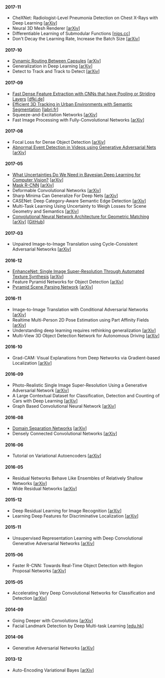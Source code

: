 #### 2017-11

- CheXNet: Radiologist-Level Pneumonia Detection on Chest X-Rays with Deep Learning [[arXiv](https://arxiv.org/abs/1711.05225)]
- Neural 3D Mesh Renderer [[arXiv](https://arxiv.org/abs/1711.07566)]
- Differentiable Learning of Submodular Functions [[nips.cc](https://papers.nips.cc/paper/6702-differentiable-learning-of-submodular-functions)]
- Don't Decay the Learning Rate, Increase the Batch Size [[arXiv](https://arxiv.org/abs/1711.00489)]

#### 2017-10

- [Dynamic Routing Between Capsules](notes/2017-dynamic-routing-bw-capsules.md) [[arXiv](https://arxiv.org/abs/1710.09829)]
- Generalization in Deep Learning [[arXiv](https://arxiv.org/abs/1710.05468)]
- Detect to Track and Track to Detect [[arXiv](https://arxiv.org/abs/1710.03958)]

#### 2017-09

- [Fast Dense Feature Extraction with CNNs that have Pooling or Striding Layers](notes/2017-fast-dense-feature-extraction-cnn-w-pooling.md) [[dfki.de](http://av.dfki.de/publications/fast-dense-feature-extraction-with-cnns-that-have-pooling-or-striding-layers/)]
- [Efficient 3D Tracking in Urban Environments with Semantic Segmentation](notes/2017-efficient-3d-tracking-w-semantic-segmentation.md) [[labri.fr](https://www.labri.fr/perso/vlepetit/pubs/hirzer_bmvc17.pdf)]
- Squeeze-and-Excitation Networks [[arXiv](https://arxiv.org/abs/1709.01507)]
- Fast Image Processing with Fully-Convolutional Networks [[arXiv](https://arxiv.org/abs/1709.00643)]

#### 2017-08

- Focal Loss for Dense Object Detection [[arXiv](https://arxiv.org/abs/1708.02002)]
- [Abnormal Event Detection in Videos using Generative Adversarial Nets](notes/2017-abnormal-event-detection-using-gan.md) [[arXiv](https://arxiv.org/abs/1708.09644)]

#### 2017-05

- [What Uncertainties Do We Need in Bayesian Deep Learning for Computer Vision?](notes/2017-bayesian-deeplearning-vision.md) [[arXiv](https://arxiv.org/abs/1703.04977)]
- [Mask R-CNN](notes/2017-mask-rcnn.md) [[arXiv](https://arxiv.org/abs/1703.06870)]
- Deformable Convolutional Networks [[arXiv](https://arxiv.org/abs/1703.06211)]
- Sharp Minima Can Generalize For Deep Nets [[arXiv](https://arxiv.org/abs/1703.04933)]
- CASENet: Deep Category-Aware Semantic Edge Detection [[arXiv](https://arxiv.org/abs/1705.09759)]
- Multi-Task Learning Using Uncertainty to Weigh Losses for Scene Geometry and Semantics [[arXiv](https://arxiv.org/abs/1705.07115)]
- [Convolutional Neural Network Architecture for Geometric Matching](notes/2017-cnn-for-geometric-matching.md) [[arXiv](https://arxiv.org/abs/1703.05593)] [[GitHub](https://github.com/ignacio-rocco/cnngeometric_pytorch)]

#### 2017-03

- Unpaired Image-to-Image Translation using Cycle-Consistent Adversarial Networks [[arXiv](https://arxiv.org/abs/1703.10593)]

#### 2016-12

- [EnhanceNet: Single Image Super-Resolution Through Automated Texture Synthesis](notes/2016-enhancenet-super-resolution.md) [[arXiv](https://arxiv.org/abs/1612.07919)]
- Feature Pyramid Networks for Object Detection [[arXiv](https://arxiv.org/abs/1612.03144)]
- [Pyramid Scene Parsing Network](notes/2016-pyramid-scene-parsing-network.md) [[arXiv](https://arxiv.org/abs/1612.01105)]

#### 2016-11

- Image-to-Image Translation with Conditional Adversarial Networks [[arXiv](https://arxiv.org/abs/1611.07004)]
- Realtime Multi-Person 2D Pose Estimation using Part Affinity Fields [[arXiv](https://arxiv.org/abs/1611.08050)]
- Understanding deep learning requires rethinking generalization [[arXiv](https://arxiv.org/abs/1611.03530)]
- Multi-View 3D Object Detection Network for Autonomous Driving [[arXiv](https://arxiv.org/abs/1611.07759)]

#### 2016-10

- Grad-CAM: Visual Explanations from Deep Networks via Gradient-based Localization [[arXiv](https://arxiv.org/abs/1610.02391)]

#### 2016-09

- Photo-Realistic Single Image Super-Resolution Using a Generative Adversarial Network [[arXiv](http://arxiv.org/abs/1609.04802)]
- A Large Contextual Dataset for Classification, Detection and Counting of Cars with Deep Learning [[arXiv](https://arxiv.org/abs/1609.04453)]
- Graph Based Convolutional Neural Network [[arXiv](http://arxiv.org/abs/1609.08965)]

#### 2016-08

- [Domain Separation Networks](notes/2016-domain-separation-networks.md) [[arXiv](https://arxiv.org/abs/1608.06019)]
- Densely Connected Convolutional Networks [[arXiv](https://arxiv.org/abs/1608.06993)]

#### 2016-06

- Tutorial on Variational Autoencoders [[arXiv](https://arxiv.org/abs/1606.05908)]

#### 2016-05

- Residual Networks Behave Like Ensembles of Relatively Shallow Networks [[arXiv](http://arxiv.org/abs/1605.06431)]
- Wide Residual Networks [[arXiv](https://arxiv.org/abs/1605.07146)]

#### 2015-12

- Deep Residual Learning for Image Recognition [[arXiv](https://arxiv.org/abs/1512.03385)]
- Learning Deep Features for Discriminative Localization [[arXiv](https://arxiv.org/abs/1512.04150)]

#### 2015-11

- Unsupervised Representation Learning with Deep Convolutional Generative Adversarial Networks [[arXiv](https://arxiv.org/abs/1511.06434)]

#### 2015-06

- Faster R-CNN: Towards Real-Time Object Detection with Region Proposal Networks [[arXiv](https://arxiv.org/abs/1506.01497)]

#### 2015-05

- Accelerating Very Deep Convolutional Networks for Classification and Detection [[arXiv](https://arxiv.org/abs/1505.06798)]

#### 2014-09

- Going Deeper with Convolutions [[arXiv](https://arxiv.org/abs/1409.4842)]
- Facial Landmark Detection by Deep Multi-task Learning [[edu.hk](http://personal.ie.cuhk.edu.hk/~ccloy/files/eccv_2014_deepfacealign.pdf)]

#### 2014-06

- Generative Adversarial Networks [[arXiv](https://arxiv.org/abs/1406.2661)]

#### 2013-12

- Auto-Encoding Variational Bayes [[arXiv](https://arxiv.org/abs/1312.6114)]
